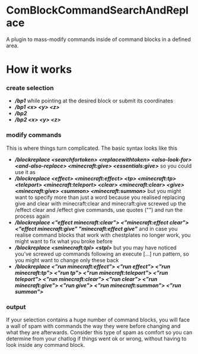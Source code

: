 ComBlockCommandSearchAndReplace
==========
A plugin to mass-modify commands inside of command blocks in a defined area.

How it works
==================
### create selection
* **_/bp1_** while pointing at the desired block or submit its coordinates
* **_/bp1 <<x>x> <<y>y> <<z>z>_**
* **_/bp2_**
* **_/bp2 <<x>x> <<y>y> <<z>z>_**

### modify commands
This is where things turn complicated.
The basic syntax looks like this
* **_/blockreplace <<a>searchfortoken> <<a>replacewithtoken> <<a>also-look-for> <<a>and-also-replace> <<a>minecraft:give> <<a>essentials:give>_**
so you could use it as
* **_/blockreplace <<a>effect> <<a>minecraft:effect> <<a>tp> <<a>minecraft:tp> <<a>teleport> <<a>minecraft:teleport> <<a>clear> <<a>minecraft:clear> <<a>give> <<a>minecraft:give> <<a>summon> <<a>minecraft:summon>_**
but you might want to specify more than just a word because you realised replacing give and clear with minecraft:clear and minecraft:give screwed up the /effect clear and /effect give commands, use quotes ("") and run the process again
* **_/blockreplace <<a>"effect minecraft:clear"> <<a>"minecraft:effect clear"> <<a>"effect minecraft:give" "minecraft:effect give"_**
and in case you realise command blocks that work with chestplates no longer work, you might want to fix what you broke before
* **_/blockreplace <<a>sminecraft:tpl> <<a>stpl>_**
but you may have noticed you've screwed up commands following an execute [...] run pattern, so you might want to change only these back
* **_/blockreplace <<a>"run minecraft:effect"> <<a>"run effect"> <<a>"run minecraft:tp"> <<a>"run tp"> <<a>"run minecraft:teleport"> <<a>"run teleport"> <<a>"run minecraft:clear"> <<a>"run clear"> <<a>"run minecraft:give"> <<a>"run give"> <<a>"run minecraft:summon"> <<a>"run summon">_**


### output
If your selection contains a huge number of command blocks, you will face a wall of spam with commands the way they were before changing and what they are afterwards.
Consider this type of spam as comfort so you can determine from your chatlog if things went ok or wrong, without having to look inside any command block.
